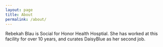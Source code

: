 ```yaml
---
layout: page
title: About
permalink: /about/
---
```


Rebekah Blau is Social for Honor Health Hosptial.  She has worked at
this facility for over 10 years, and curates DaisyBlue as her second
job.

<!-- This is the base Jekyll theme. You can find out more info about customizing your Jekyll theme, as well as basic Jekyll usage documentation at [jekyllrb.com](https://jekyllrb.com/)

You can find the source code for Minima at GitHub:
[jekyll][jekyll-organization] /
[minima](https://github.com/jekyll/minima)

You can find the source code for Jekyll at GitHub:
[jekyll][jekyll-organization] /
[jekyll](https://github.com/jekyll/jekyll)


[jekyll-organization]: https://github.com/jekyll -->
